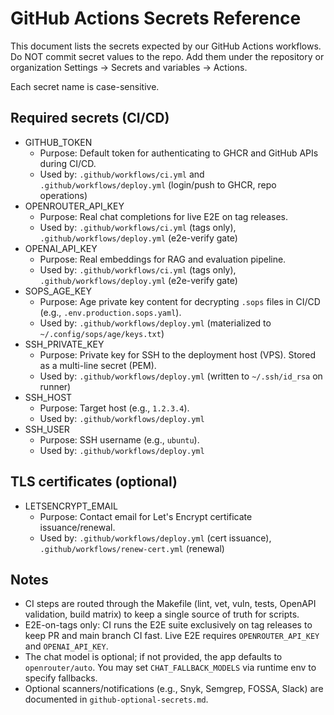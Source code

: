 # GitHub Actions Secrets Reference

This document lists the secrets expected by our GitHub Actions workflows. Do NOT commit secret values to the repo. Add them under the repository or organization Settings → Secrets and variables → Actions.

Each secret name is case-sensitive.

## Required secrets (CI/CD)
- GITHUB_TOKEN
  - Purpose: Default token for authenticating to GHCR and GitHub APIs during CI/CD.
  - Used by: `.github/workflows/ci.yml` and `.github/workflows/deploy.yml` (login/push to GHCR, repo operations)
- OPENROUTER_API_KEY
  - Purpose: Real chat completions for live E2E on tag releases.
  - Used by: `.github/workflows/ci.yml` (tags only), `.github/workflows/deploy.yml` (e2e-verify gate)
- OPENAI_API_KEY
  - Purpose: Real embeddings for RAG and evaluation pipeline.
  - Used by: `.github/workflows/ci.yml` (tags only), `.github/workflows/deploy.yml` (e2e-verify gate)
- SOPS_AGE_KEY
  - Purpose: Age private key content for decrypting `.sops` files in CI/CD (e.g., `.env.production.sops.yaml`).
  - Used by: `.github/workflows/deploy.yml` (materialized to `~/.config/sops/age/keys.txt`)
- SSH_PRIVATE_KEY
  - Purpose: Private key for SSH to the deployment host (VPS). Stored as a multi-line secret (PEM).
  - Used by: `.github/workflows/deploy.yml` (written to `~/.ssh/id_rsa` on runner)
- SSH_HOST
  - Purpose: Target host (e.g., `1.2.3.4`).
  - Used by: `.github/workflows/deploy.yml`
- SSH_USER
  - Purpose: SSH username (e.g., `ubuntu`).
  - Used by: `.github/workflows/deploy.yml`

## TLS certificates (optional)
- LETSENCRYPT_EMAIL
  - Purpose: Contact email for Let's Encrypt certificate issuance/renewal.
  - Used by: `.github/workflows/deploy.yml` (cert issuance), `.github/workflows/renew-cert.yml` (renewal)

## Notes
- CI steps are routed through the Makefile (lint, vet, vuln, tests, OpenAPI validation, build matrix) to keep a single source of truth for scripts.
- E2E-on-tags only: CI runs the E2E suite exclusively on tag releases to keep PR and main branch CI fast. Live E2E requires `OPENROUTER_API_KEY` and `OPENAI_API_KEY`.
- The chat model is optional; if not provided, the app defaults to `openrouter/auto`. You may set `CHAT_FALLBACK_MODELS` via runtime env to specify fallbacks.
- Optional scanners/notifications (e.g., Snyk, Semgrep, FOSSA, Slack) are documented in `github-optional-secrets.md`.
